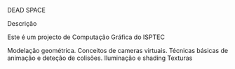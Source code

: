 DEAD SPACE

Descrição

Este é um projecto de Computação Gráfica do ISPTEC

Modelação geométrica.
Conceitos de cameras virtuais.
Técnicas básicas de animação e deteção de colisões.
Iluminação e shading
Texturas
